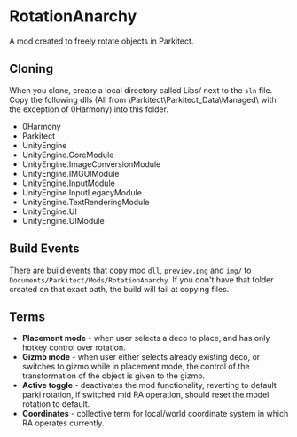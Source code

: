 # RotationAnarchy
A mod created to freely rotate objects in Parkitect.

## Cloning
When you clone, create a local directory called Libs/ next to the `sln` file. Copy the following dlls (All from \Parkitect\Parkitect_Data\Managed\ with the exception of 0Harmony) into this folder.

- 0Harmony
- Parkitect
- UnityEngine
- UnityEngine.CoreModule
- UnityEngine.ImageConversionModule
- UnityEngine.IMGUIModule
- UnityEngine.InputModule
- UnityEngine.InputLegacyModule
- UnityEngine.TextRenderingModule
- UnityEngine.UI
- UnityEngine.UIModule

## Build Events
There are build events that copy mod `dll`, `preview.png` and `img/` to `Documents/Parkitect/Mods/RotationAnarchy`. If you don't have that folder created on that exact path, the build will fail at copying files.

## Terms
- **Placement mode** - when user selects a deco to place, and has only hotkey control over rotation.
- **Gizmo mode** - when user either selects already existing deco, or switches to gizmo while in placement mode, the control of the transformation of the object is given to the gizmo.
- **Active toggle** - deactivates the mod functionality, reverting to default parki rotation, if switched mid RA operation, should reset the model rotation to default.
- **Coordinates** - collective term for local/world coordinate system in which RA operates currently. 
